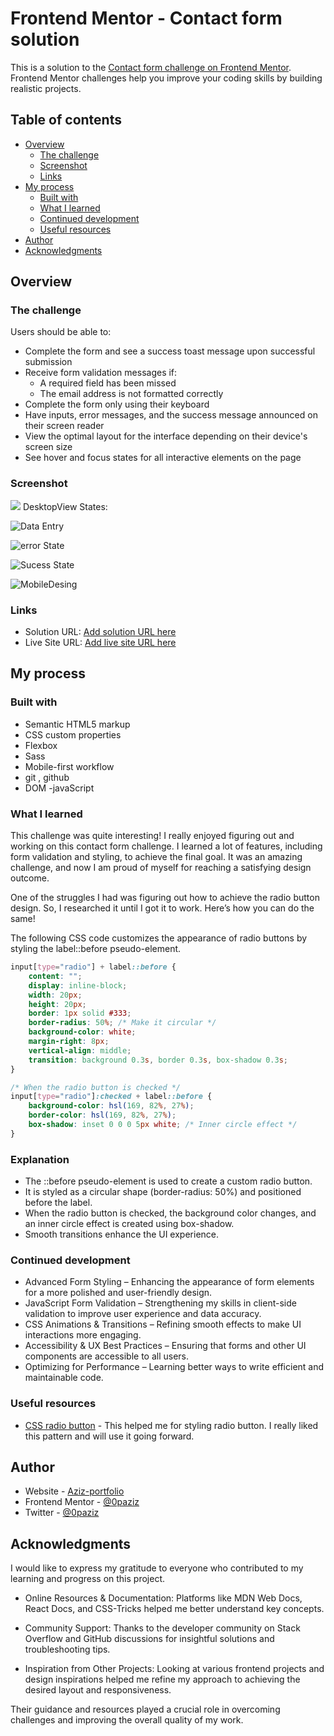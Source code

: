 # Frontend Mentor - Contact form solution

This is a solution to the [Contact form challenge on Frontend Mentor](https://www.frontendmentor.io/challenges/contact-form--G-hYlqKJj). Frontend Mentor challenges help you improve your coding skills by building realistic projects. 

## Table of contents

- [Overview](#overview)
  - [The challenge](#the-challenge)
  - [Screenshot](#screenshot)
  - [Links](#links)
- [My process](#my-process)
  - [Built with](#built-with)
  - [What I learned](#what-i-learned)
  - [Continued development](#continued-development)
  - [Useful resources](#useful-resources)
- [Author](#author)
- [Acknowledgments](#acknowledgments)



## Overview

### The challenge

Users should be able to:

- Complete the form and see a success toast message upon successful submission
- Receive form validation messages if:
  - A required field has been missed
  - The email address is not formatted correctly
- Complete the form only using their keyboard
- Have inputs, error messages, and the success message announced on their screen reader
- View the optimal layout for the interface depending on their device's screen size
- See hover and focus states for all interactive elements on the page

### Screenshot

![](./screenshot.jpg)
DesktopView States:

![Data Entry](SolutionDesing/DesktopviewDataEntry.png)

![error State](<SolutionDesing/DesktopView error State.png>)

![Sucess State](<SolutionDesing/DesktopView SucessState.png>)


![MobileDesing](SolutionDesing/MobileView.png)


### Links

- Solution URL: [Add solution URL here](https://github.com/0paziz/Contact-form)
- Live Site URL: [Add live site URL here](https://0paziz.github.io/Contact-form/)

## My process

### Built with

- Semantic HTML5 markup
- CSS custom properties
- Flexbox
- Sass
- Mobile-first workflow
- git , github
- DOM -javaScript


### What I learned

This challenge was quite interesting! I really enjoyed figuring out and working on this contact form challenge. I learned a lot of features, including form validation and styling, to achieve the final goal. It was an amazing challenge, and now I am proud of myself for reaching a satisfying design outcome.

One of the struggles I had was figuring out how to achieve the radio button design. So, I researched it until I got it to work. Here’s how you can do the same! 

The following CSS code customizes the appearance of radio buttons by styling the label::before pseudo-element.


```css
input[type="radio"] + label::before {
    content: "";
    display: inline-block;
    width: 20px;
    height: 20px;
    border: 1px solid #333;
    border-radius: 50%; /* Make it circular */
    background-color: white;
    margin-right: 8px;
    vertical-align: middle;
    transition: background 0.3s, border 0.3s, box-shadow 0.3s;
}

/* When the radio button is checked */
input[type="radio"]:checked + label::before {
    background-color: hsl(169, 82%, 27%);
    border-color: hsl(169, 82%, 27%);
    box-shadow: inset 0 0 0 5px white; /* Inner circle effect */
}

```

### Explanation

- The ::before pseudo-element is used to create a custom radio button.
- It is styled as a circular shape (border-radius: 50%) and positioned before the label.
- When the radio button is checked, the background color changes, and an inner circle effect is created using box-shadow.
- Smooth transitions enhance the UI experience.

### Continued development

- Advanced Form Styling – Enhancing the appearance of form elements for a more polished and user-friendly design.
- JavaScript Form Validation – Strengthening my skills in client-side validation to improve user experience and data accuracy.
- CSS Animations & Transitions – Refining smooth effects to make UI interactions more engaging.
- Accessibility & UX Best Practices – Ensuring that forms and other UI components are accessible to all users.
- Optimizing for Performance – Learning better ways to write efficient and maintainable code.



### Useful resources

- [CSS radio button](https://dev.to/gscode/10-radio-button-css-style-examples-ph6) - This helped me for styling radio button. I really liked this pattern and will use it going forward.


## Author

- Website - [Aziz-portfolio](https://0paziz.github.io/Aziz-portfolio/index.html)
- Frontend Mentor - [@0paziz](https://www.frontendmentor.io/profile/@0paziz)
- Twitter - [@0paziz](https://www.twitter.com/@0paziz)



## Acknowledgments

I would like to express my gratitude to everyone who contributed to my learning and progress on this project.

- Online Resources & Documentation: Platforms like MDN Web Docs, React Docs, and CSS-Tricks helped me better understand key concepts.

- Community Support: Thanks to the developer community on Stack Overflow and GitHub discussions for insightful solutions and troubleshooting tips.

- Inspiration from Other Projects: Looking at various frontend projects and design inspirations helped me refine my approach to achieving the desired layout and responsiveness.

Their guidance and resources played a crucial role in overcoming challenges and improving the overall quality of my work. 

